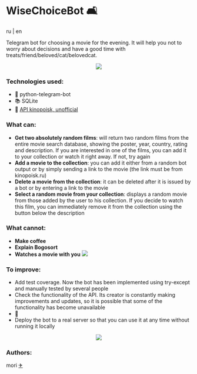# WiseChoiceBot 🛋

ru | en

Telegram bot for choosing a movie for the evening. It will help you not to worry about decisions and have a good time with treats/friend/beloved/cat/belovedcat.

<div align="center">
  <img src="https://media.giphy.com/media/v1.Y2lkPTc5MGI3NjExcGIxbmR0bzlkOXV4b3cxYnFtOG11d3h5OG5mZWc5aHl6MjNrZ2YxaiZlcD12MV9pbnRlcm5hbF9naWZfYnlfaWQmY3Q9Zw/oe1kFNiUhLcSA/giphy.gif">
</div>

### Technologies used:
- 🐍 python-telegram-bot
- 📚 SQLite
- 🎥 [API kinopoisk, unofficial](https://kinopoisk.dev/)

### What can:
- **Get two absolutely random films**: will return two random films from the entire movie search database, showing the poster, year, country, rating and description. If you are interested in one of the films, you can add it to your collection or watch it right away. If not, try again
- **Add a movie to the collection**: you can add it either from a random bot output or by simply sending a link to the movie (the link must be from kinopoisk.ru)
- **Delete a movie from the collection**: it can be deleted after it is issued by a bot or by entering a link to the movie
- **Select a random movie from your collection**: displays a random movie from those added by the user to his collection. If you decide to watch this film, you can immediately remove it from the collection using the button below the description

### What cannot:
- **Make coffee**
- **Explain Bogosort**
- **Watches a movie with you** <img src="https://media.giphy.com/media/v1.Y2lkPTc5MGI3NjExNTA3ZnlrMWR6dnk3M3F4N2lqbGdqODhqaGtzNG1icW9nNnN1ZXA2dCZlcD12MV9pbnRlcm5hbF9naWZfYnlfaWQmY3Q9Zw/VfyC5j7sR4cso/giphy.gif">

### To improve:
- Add test coverage. Now the bot has been implemented using try-except and manually tested by several people
- Check the functionality of the API. Its creator is constantly making improvements and updates, so it is possible that some of the functionality has become unavailable
- 🐳
- Deploy the bot to a real server so that you can use it at any time without running it locally

<div align="center">
  <img src="https://media.giphy.com/media/v1.Y2lkPTc5MGI3NjExY3gzbHVqcHF5ODFxOW53YWF3ZndtYWltYzNwa25sMTZtM2lkcjRydCZlcD12MV9pbnRlcm5hbF9naWZfYnlfaWQmY3Q9Zw/SYKjUPtI1gjSTqSf38/giphy.gif">
</div>

### Authors:
mori [✈](https://t.me/mori_tys)
